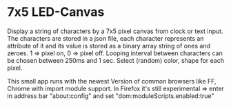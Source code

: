 # 7x5 LED-Canvas

Display a string of characters by a 7x5 pixel canvas from clock or text input. 
The characters are stored in a json file, each character represents an attribute of it and its value is stored as a binary array string of ones and zeroes. 1 => pixel on, 0 => pixel off. 
Looping interval between characters can be chosen between 250ms and 1 sec. Select (random) color, shape for each pixel.


This small app runs with the newest Version of common browsers like FF, Chrome with import module support. In Firefox it's still experimental => enter in address bar "about:config" and set "dom:moduleScripts.enabled:true" 
